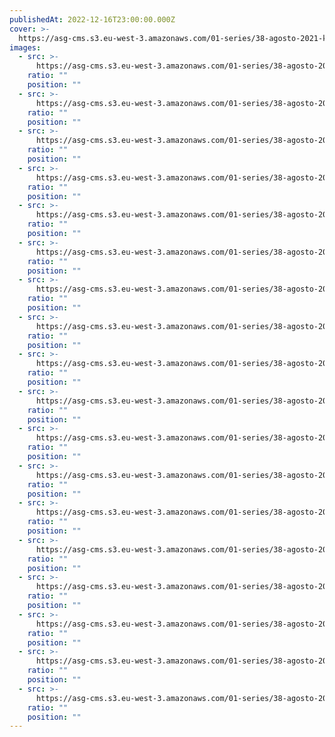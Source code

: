 ```yaml
---
publishedAt: 2022-12-16T23:00:00.000Z
cover: >-
  https://asg-cms.s3.eu-west-3.amazonaws.com/01-series/38-agosto-2021-kodak-ektar-100/14.webp
images:
  - src: >-
      https://asg-cms.s3.eu-west-3.amazonaws.com/01-series/38-agosto-2021-kodak-ektar-100/01.webp
    ratio: ""
    position: ""
  - src: >-
      https://asg-cms.s3.eu-west-3.amazonaws.com/01-series/38-agosto-2021-kodak-ektar-100/02.webp
    ratio: ""
    position: ""
  - src: >-
      https://asg-cms.s3.eu-west-3.amazonaws.com/01-series/38-agosto-2021-kodak-ektar-100/03.webp
    ratio: ""
    position: ""
  - src: >-
      https://asg-cms.s3.eu-west-3.amazonaws.com/01-series/38-agosto-2021-kodak-ektar-100/04.webp
    ratio: ""
    position: ""
  - src: >-
      https://asg-cms.s3.eu-west-3.amazonaws.com/01-series/38-agosto-2021-kodak-ektar-100/05.webp
    ratio: ""
    position: ""
  - src: >-
      https://asg-cms.s3.eu-west-3.amazonaws.com/01-series/38-agosto-2021-kodak-ektar-100/06.webp
    ratio: ""
    position: ""
  - src: >-
      https://asg-cms.s3.eu-west-3.amazonaws.com/01-series/38-agosto-2021-kodak-ektar-100/07.webp
    ratio: ""
    position: ""
  - src: >-
      https://asg-cms.s3.eu-west-3.amazonaws.com/01-series/38-agosto-2021-kodak-ektar-100/08.webp
    ratio: ""
    position: ""
  - src: >-
      https://asg-cms.s3.eu-west-3.amazonaws.com/01-series/38-agosto-2021-kodak-ektar-100/09.webp
    ratio: ""
    position: ""
  - src: >-
      https://asg-cms.s3.eu-west-3.amazonaws.com/01-series/38-agosto-2021-kodak-ektar-100/10.webp
    ratio: ""
    position: ""
  - src: >-
      https://asg-cms.s3.eu-west-3.amazonaws.com/01-series/38-agosto-2021-kodak-ektar-100/11.webp
    ratio: ""
    position: ""
  - src: >-
      https://asg-cms.s3.eu-west-3.amazonaws.com/01-series/38-agosto-2021-kodak-ektar-100/12.webp
    ratio: ""
    position: ""
  - src: >-
      https://asg-cms.s3.eu-west-3.amazonaws.com/01-series/38-agosto-2021-kodak-ektar-100/13.webp
    ratio: ""
    position: ""
  - src: >-
      https://asg-cms.s3.eu-west-3.amazonaws.com/01-series/38-agosto-2021-kodak-ektar-100/14.webp
    ratio: ""
    position: ""
  - src: >-
      https://asg-cms.s3.eu-west-3.amazonaws.com/01-series/38-agosto-2021-kodak-ektar-100/15.webp
    ratio: ""
    position: ""
  - src: >-
      https://asg-cms.s3.eu-west-3.amazonaws.com/01-series/38-agosto-2021-kodak-ektar-100/16.webp
    ratio: ""
    position: ""
  - src: >-
      https://asg-cms.s3.eu-west-3.amazonaws.com/01-series/38-agosto-2021-kodak-ektar-100/17.webp
    ratio: ""
    position: ""
  - src: >-
      https://asg-cms.s3.eu-west-3.amazonaws.com/01-series/38-agosto-2021-kodak-ektar-100/18.webp
    ratio: ""
    position: ""
---
```

